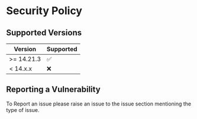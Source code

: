 # Security Policy

## Supported Versions

| Version | Supported          |
| ------- | ------------------ |
| >= 14.21.3   | :white_check_mark: |
| < 14.x.x   | :x:                |

## Reporting a Vulnerability

To Report an issue please raise an issue to the issue section mentioning the type of issue.
